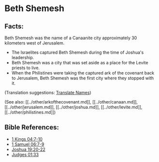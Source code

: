 # Beth Shemesh #

## Facts: ##

Beth Shemesh was the name of a Canaanite city approximately 30 kilometers west of Jerusalem.

* The Israelites captured Beth Shemesh during the time of Joshua's leadership.
* Beth Shemesh was a city that was set aside as a place for the Levite priests to live.
* When the Philistines were taking the captured ark of the covenant back to Jerusalem, Beth Shemesh was the first city where they stopped with it.

(Translation suggestions: [Translate Names](en/ta-vol1/translate/man/translate-names))

(See also: [[../other/arkofthecovenant.md]], [[../other/canaan.md]], [[../other/jerusalem.md]], [[../other/joshua.md]], [[../other/levite.md]], [[../other/philistines.md]])

## Bible References: ##

* [1 Kings 04:7-10](en/tn/1ki/help/04/07)
* [1 Samuel 06:7-9](en/tn/1sa/help/06/07)
* [Joshua 19:20-22](en/tn/jos/help/19/20)
* [Judges 01:33](en/tn/jdg/help/01/33)